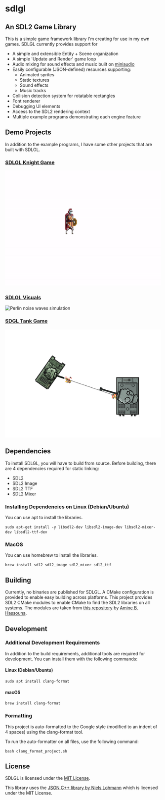 # sdlgl


## An SDL2 Game Library

This is a simple game framework library I'm creating for use in my own games.
SDLGL currently provides support for 
* A simple and extensible Entity + Scene organization
* A simple 'Update and Render' game loop
* Audio mixing for sound effects and music built on [miniaudio](https://github.com/mackron/miniaudio)
* Easily configurable (JSON-defined) resources supporting:
	* Animated sprites
	* Static textures
	* Sound effects
	* Music tracks
* Collision detection system for rotatable rectangles
* Font renderer
* Debugging UI elements
* Access to the SDL2 rendering context
* Multiple example programs demonstrating each engine feature

## Demo Projects

In addition to the example programs, I have some other projects that are
built with SDLGL.

### [SDLGL Knight Game](https://github.com/graysonpike/sdlgl-knight-game)
![Knight game gameplay](screenshots/knight.gif)

### [SDLGL Visuals](https://github.com/graysonpike/sdlgl-visuals)
![Perlin noise waves simulation](screenshots/waves.gif)

### [SDGL Tank Game](https://github.com/graysonpike/sdlgl-tank-game)
![Tank game gameplay](screenshots/tanks.png)

## Dependencies

To install SDLGL, you will have to build from source. Before building, there are 4 dependencies required for static linking:
- SDL2
- SDL2 Image
- SDL2 TTF
- SDL2 Mixer

### Installing Dependencies on Linux (Debian/Ubuntu)
You can use apt to install the libraries.
```
sudo apt-get install -y libsdl2-dev libsdl2-image-dev libsdl2-mixer-dev libsdl2-ttf-dev
```

### MacOS
You can use homebrew to install the libraries.
```
brew install sdl2 sdl2_image sdl2_mixer sdl2_ttf
```

## Building
Currently, no binaries are published for SDLGL. A CMake configuration is provided to enable easy building across platforms.
This project provides SDL2 CMake modules to enable CMake to find the SDL2 libraries on all systems. The modules are taken from
[this repository](https://github.com/aminosbh/sdl2-cmake-modules) by [Amine B. Hassouna](https://github.com/aminosbh).



## Development

### Additional Development Requirements
In addition to the build requirements, additional tools are required for development.
You can install them with the following commands:
#### Linux (Debian/Ubuntu)
```shell
sudo apt install clang-format
```
#### macOS
```shell
brew install clang-format
```

### Formatting
This project is auto-formatted to the Google style (modified to an indent of 4 spaces)
using the clang-format tool.

To run the auto-formatter on all files, use the following command:
```shell
bash clang_format_project.sh
```

## License
SDLGL is licensed under the [MIT License](https://github.com/graysonpike/sdlgl/blob/master/LICENSE).

This library uses the [JSON C++ library by Niels Lohmann](https://github.com/nlohmann/json) which is licensed under the MIT License.
